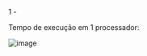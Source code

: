 1 - 

Tempo de execução em 1 processador:

![image](https://github.com/Julian-CT/Computa-oParalelaLab/assets/144359181/6dc3a7fe-4544-4881-8d17-94e58c418a65)
